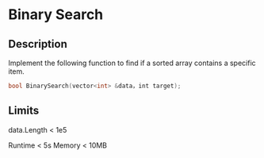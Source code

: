 # Binary Search

## Description

Implement the following function to find if a sorted array contains a specific item.

```cpp
bool BinarySearch(vector<int> &data，int target);
```

## Limits

data.Length < 1e5

Runtime < 5s
Memory < 10MB